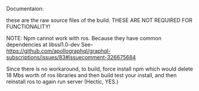 Documentaion:

these are the raw source files of the build.
THESE ARE NOT REQUIRED FOR FUNCTIONALITY!


NOTE:
Npm cannot work with ros. Because they have common dependencies at libssl1.0-dev 
See- https://github.com/apollographql/graphql-subscriptions/issues/83#issuecomment-326675684

Since there is no workaround, to build, force install npm which would delete 18 Mbs worth of 
ros libraries and then build test your install, and then reinstall ros to again run server (Hectic, YES.)
